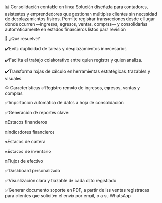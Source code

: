 📊 Consolidación contable en línea
Solución diseñada para contadores, asistentes y emprendedores que gestionan múltiples clientes sin necesidad de desplazamientos físicos. Permite registrar transacciones desde el lugar donde ocurren —ingresos, egresos, ventas, compras— y consolidarlas automáticamente en estados financieros listos para revisión.

🎯 ¿Qué resuelve?

✔️Evita duplicidad de tareas y desplazamientos innecesarios.

✔️Facilita el trabajo colaborativo entre quien registra y quien analiza.

✔️Transforma hojas de cálculo en herramientas estratégicas, trazables y visuales.

⚙️ Características
✅Registro remoto de ingresos, egresos, ventas y compras

✅Importación automática de datos a hoja de consolidación

✅Generación de reportes clave:

  🔛Estados financieros

  🔛Indicadores financieros

  🔛Estados de cartera

  🔛Estados de inventario

  🔛Flujos de efectivo

✅Dashboard personalizado

✅Visualización clara y trazable de cada dato registrado

✅Generar documento soporte en PDF, a partir de las ventas registradas para clientes que soliciten el envio por email, o a su WhatsApp

